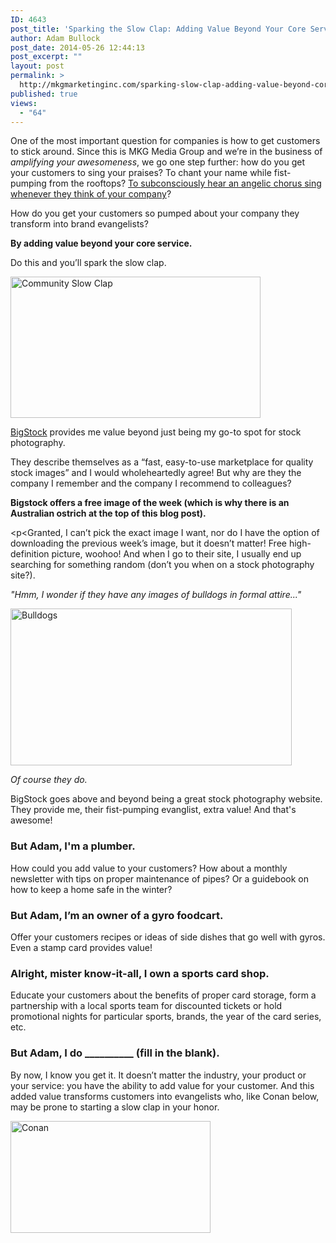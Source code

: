 ```yaml
---
ID: 4643
post_title: 'Sparking the Slow Clap: Adding Value Beyond Your Core Service'
author: Adam Bullock
post_date: 2014-05-26 12:44:13
post_excerpt: ""
layout: post
permalink: >
  http://mkgmarketinginc.com/sparking-slow-clap-adding-value-beyond-core-service/
published: true
views:
  - "64"
---
```

<p>One of the most important question for companies is how to get customers to stick around. Since this is MKG Media Group and we’re in the business of <i>amplifying your awesomeness</i>, we go one step further: how do you get your customers to sing your praises? To chant your name while fist-pumping from the rooftops? <a href="https://www.youtube.com/watch?v=N2-eRWgyGq8" target="_blank">To subconsciously hear an angelic chorus sing whenever they think of your company</a>?</p>

<p>How do you get your customers so pumped about your company they transform into brand evangelists?</p>

<p><strong>By adding value beyond your core service.</strong></p>

<p>Do this and you’ll spark the slow clap.</p>

<!--more-->

<a href="http://mkgmediagroup.com/wp-content/uploads/2014/05/slowclapgif.gif"><img src="http://mkgmediagroup.com/wp-content/uploads/2014/05/slowclapgif.gif" alt="Community Slow Clap" width="400" height="226" class="alignnone size-full wp-image-4644" /></a>

<p><a href="http://www.bigstockphoto.com/" target="_blank">BigStock</a> provides me value beyond just being my go-to spot for stock photography.</p>

<p>They describe themselves as a “fast, easy-to-use marketplace for quality stock images” and I would wholeheartedly agree! But why are they the company I remember and the company I recommend to colleagues?</p>

<p><strong>Bigstock offers a free image of the week (which is why there is an Australian ostrich at the top of this blog post).</strong></p>

<p<Granted, I can’t pick the exact image I want, nor do I have the option of downloading the previous week’s image, but it doesn’t matter! Free high-definition picture, woohoo! And when I go to their site, I usually end up searching for something random (don’t you when on a stock photography site?).</p>

<p><i>"Hmm, I wonder if they have any images of bulldogs in formal attire..."</i></p>

<a href="http://www.bigstockphoto.com/image-40678831/stock-photo-males-bulldog-with-two-females-all-dressed-in-formal-clothing-isolated-on-white-background"><img src="http://mkgmediagroup.com/wp-content/uploads/2014/05/Bulldogs-Preview.jpg" alt="Bulldogs" width="450" height="251" class="alignnone size-full wp-image-4645" /></a>

<p><i>Of course they do.</i></p>

<p>BigStock goes above and beyond being a great stock photography website. They provide me, their fist-pumping evanglist, extra value! And that's awesome!</p>

<h3>But Adam, I'm a plumber.</h3>

<p>How could you add value to your customers? How about a monthly newsletter with tips on proper maintenance of pipes? Or a guidebook on how to keep a home safe in the winter?</p>

<h3>But Adam, I’m an owner of a gyro foodcart.</h3>

<p>Offer your customers recipes or ideas of side dishes that go well with gyros. Even a stamp card provides value!</p>

<h3>Alright, mister know-it-all, I own a sports card shop.</h3>

<p>Educate your customers about the benefits of proper card storage, form a partnership with a local sports team for discounted tickets or hold promotional nights for particular sports, brands, the year of the card series, etc.</p>

<h3>But Adam, I do __________ (fill in the blank).</h3>

<p>By now, I know you get it. It doesn’t matter the industry, your product or your service: you have the ability to add value for your customer. And this added value transforms customers into evangelists who, like Conan below, may be prone to starting a slow clap in your honor.</p>

<a href="http://mkgmediagroup.com/wp-content/uploads/2014/05/conanclap.gif"><img src="http://mkgmediagroup.com/wp-content/uploads/2014/05/conanclap.gif" alt="Conan" width="320" height="179" class="alignnone size-full wp-image-4646" /></a>